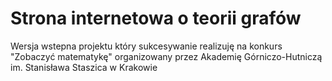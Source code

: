 ﻿# Strona internetowa o teorii grafów
 
 Wersja wstepna projektu który sukcesywanie realizuję na konkurs "Zobaczyć matematykę" organizowany przez Akademię Górniczo-Hutniczą im. Stanisława Staszica w Krakowie
